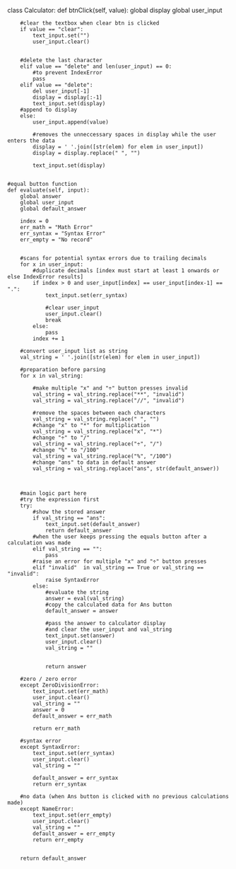 class Calculator:
    def btnClick(self, value):
        global display
        global user_input

        #clear the textbox when clear btn is clicked
        if value == "clear":
            text_input.set("")
            user_input.clear()


        #delete the last character
        elif value == "delete" and len(user_input) == 0:
            #to prevent IndexError
            pass
        elif value == "delete":
            del user_input[-1]
            display = display[:-1]
            text_input.set(display)
        #append to display
        else:
            user_input.append(value)

            #removes the unneccessary spaces in display while the user enters the data
            display = ' '.join([str(elem) for elem in user_input])
            display = display.replace(" ", "")

            text_input.set(display)


    #equal button function
    def evaluate(self, input):
        global answer
        global user_input
        global default_answer

        index = 0
        err_math = "Math Error"
        err_syntax = "Syntax Error"
        err_empty = "No record"


        #scans for potential syntax errors due to trailing decimals
        for x in user_input:
            #duplicate decimals [index must start at least 1 onwards or else IndexError results]
            if index > 0 and user_input[index] == user_input[index-1] == ".":
                text_input.set(err_syntax)

                #clear user_input
                user_input.clear()
                break
            else:
                pass
            index += 1

        #convert user_input list as string
        val_string = ' '.join([str(elem) for elem in user_input])

        #preparation before parsing
        for x in val_string:

            #make multiple "x" and "÷" button presses invalid
            val_string = val_string.replace("**", "invalid")
            val_string = val_string.replace("//", "invalid")

            #remove the spaces between each characters
            val_string = val_string.replace(" ", "")
            #change "x" to "*" for multiplication
            val_string = val_string.replace("x", "*")
            #change "÷" to "/"
            val_string = val_string.replace("÷", "/")
            #change "%" to "/100"
            val_string = val_string.replace("%", "/100")
            #change "ans" to data in default answer
            val_string = val_string.replace("ans", str(default_answer))



        #main logic part here
        #try the expression first
        try:
            #show the stored answer
            if val_string == "ans":
                text_input.set(default_answer)
                return default_answer
            #when the user keeps pressing the equals button after a calculation was made
            elif val_string == "":
                pass
            #raise an error for multiple "x" and "÷" button presses
            elif "invalid"  in val_string == True or val_string == "invalid":
                raise SyntaxError
            else:
                #evaluate the string
                answer = eval(val_string)
                #copy the calculated data for Ans button
                default_answer = answer
                
                #pass the answer to calculator display
                #and clear the user_input and val_string
                text_input.set(answer)
                user_input.clear()
                val_string = ""


                return answer

        #zero / zero error
        except ZeroDivisionError:
            text_input.set(err_math)
            user_input.clear()
            val_string = ""
            answer = 0
            default_answer = err_math

            return err_math
        
        #syntax error
        except SyntaxError:
            text_input.set(err_syntax)
            user_input.clear()
            val_string = ""

            default_answer = err_syntax
            return err_syntax

        #no data (when Ans button is clicked with no previous calculations made)
        except NameError:
            text_input.set(err_empty)
            user_input.clear()
            val_string = ""
            default_answer = err_empty
            return err_empty
        

        return default_answer

